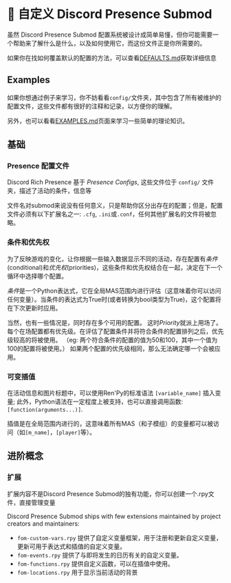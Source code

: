 # 🔧 自定义 Discord Presence Submod

虽然 Discord Presence Submod 配置系统被设计成简单易懂，但你可能需要一个帮助来了解什么是什么，以及如何使用它，而这份文件正是你所需要的。

如果你在找如何覆盖默认的配置的方法，可以查看[DEFAULTS.md](DEFAULTS.md)获取详细信息

## Examples

如果你想通过例子来学习，你不妨看看`config/`文件夹，其中包含了所有被维护的配置文件，这些文件都有很好的注释和记录，以方便你的理解。

另外，也可以看看[EXAMPLES.md](EXAMPLES.md)页面来学习一些简单的理论知识。

## 基础

### Presence 配置文件

Discord Rich Presence 基于 *Presence Configs*, 这些文件位于
`config/` 文件夹，描述了活动的条件，信息等

文件名对submod来说没有任何意义，只是帮助你区分出存在的配置；但是，配置文件必须有以下扩展名之一: `.cfg`, `.ini`或`.conf`，任何其他扩展名的文件将被忽略。

### 条件和优先权

为了反映游戏的变化，让你根据一些输入数据显示不同的活动，存在配置有*条件*(conditional)和*优先权*(priorities)，这些条件和优先权结合在一起，决定在下一个循环中选择哪个配置。

*条件*是一个Python表达式，它在全局MAS范围内进行评估（这意味着你可以访问任何变量）。当条件的表达式为True时(或者转换为bool类型为True)，这个配置将在下次更新时应用。

当然，也有一些情况是，同时存在多个可用的配置。
这时*Priority*就派上用场了。每个在场配置都有优先级。在评估了配置条件并将符合条件的配置排列之后，优先级较高的将被使用。
（eg: 两个符合条件的配置的值为50和100，其中一个值为100的配置将被使用。）
如果两个配置的优先级相同，那么无法确定哪一个会被应用。

### 可变插值

在活动信息和图片标题中，可以使用Ren'Py的标准语法 `[variable_name]` 插入变量; 此外，Python语法在一定程度上被支持，也可以直接调用函数: `[function(arguments...)]`.

插值是在全局范围内进行的，这意味着所有MAS（和子模组）的变量都可以被访问（如`[m_name]`，`[player]`等）。

## 进阶概念

### 扩展

扩展内容不是Discord Presence Submod的独有功能，你可以创建一个.rpy文件，直接管理变量

Discord Presence Submod ships with few extensions maintained by project creators
and maintainers:

* `fom-custom-vars.rpy` 提供了自定义变量框架，用于注册和更新自定义变量，更新可用于表达式和插值的自定义变量。
* `fom-events.rpy` 提供了与即将发生的日历有关的自定义变量。
* `fom-functions.rpy` 提供自定义函数，可以在插值中使用。
* `fom-locations.rpy` 用于显示当前活动的背景  